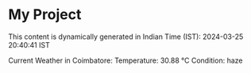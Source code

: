 # My Project

This content is dynamically generated in Indian Time (IST): 2024-03-25 20:40:41 IST


Current Weather in Coimbatore:
Temperature: 30.88 °C
Condition: haze
